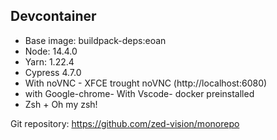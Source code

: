 ## Devcontainer

- Base image: buildpack-deps:eoan
- Node: 14.4.0
- Yarn: 1.22.4
- Cypress 4.7.0
- With noVNC - XFCE trought noVNC (http://localhost:6080)
- with Google-chrome- With Vscode- docker preinstalled
- Zsh + Oh my zsh!

Git repository: https://github.com/zed-vision/monorepo
